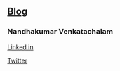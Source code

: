
## [Blog](https://vnandha.github.io/blog/)


### Nandhakumar Venkatachalam

[Linked in](https://www.linkedin.com/in/vnandha/)</p>
[Twitter](https://twitter.com/vnandha)
